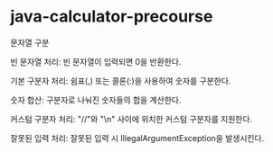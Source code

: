# java-calculator-precourse

문자열 구분

빈 문자열 처리: 빈 문자열이 입력되면 0을 반환한다.

기본 구분자 처리: 쉼표(,) 또는 콜론(:)을 사용하여 숫자를 구분한다.

숫자 합산: 구분자로 나눠진 숫자들의 합을 계산한다.

커스텀 구분자 처리: "//"와 "\n" 사이에 위치한 커스텀 구분자를 지원한다.

잘못된 입력 처리: 잘못된 입력 시 IllegalArgumentException을 발생시킨다.
